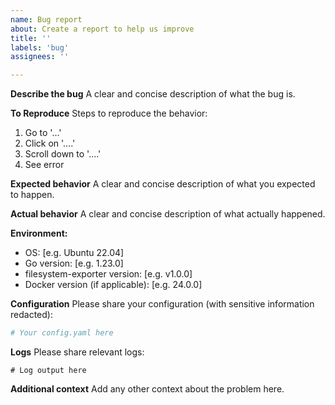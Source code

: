 ```yaml
---
name: Bug report
about: Create a report to help us improve
title: ''
labels: 'bug'
assignees: ''

---
```


**Describe the bug**
A clear and concise description of what the bug is.

**To Reproduce**
Steps to reproduce the behavior:
1. Go to '...'
2. Click on '....'
3. Scroll down to '....'
4. See error

**Expected behavior**
A clear and concise description of what you expected to happen.

**Actual behavior**
A clear and concise description of what actually happened.

**Environment:**
 - OS: [e.g. Ubuntu 22.04]
 - Go version: [e.g. 1.23.0]
 - filesystem-exporter version: [e.g. v1.0.0]
 - Docker version (if applicable): [e.g. 24.0.0]

**Configuration**
Please share your configuration (with sensitive information redacted):
```yaml
# Your config.yaml here
```

**Logs**
Please share relevant logs:
```
# Log output here
```

**Additional context**
Add any other context about the problem here.


